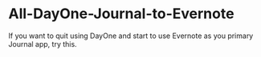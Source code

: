 All-DayOne-Journal-to-Evernote
==============================

If you want to quit using DayOne and start to use Evernote as you primary Journal app, try this.
